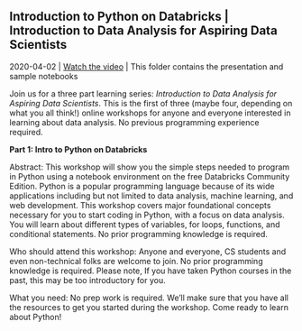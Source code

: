 ## Introduction to Python on Databricks | Introduction to Data Analysis for Aspiring Data Scientists

2020-04-02 | [Watch the video](https://www.youtube.com/watch?v=HBVQAlv8MRQ) | This folder contains the presentation and sample notebooks

Join us for a three part learning series: *Introduction to Data Analysis for Aspiring Data Scientists*. This is the first of three (maybe four, depending on what you all think!) online workshops for anyone and everyone interested in learning about data analysis. No previous programming experience required.

**Part 1: Intro to Python on Databricks**

Abstract: This workshop will show you the simple steps needed to program in Python using a notebook environment on the free Databricks Community Edition. Python is a popular programming language because of its wide applications including but not limited to data analysis, machine learning, and web development. This workshop covers major foundational concepts necessary for you to start coding in Python, with a focus on data analysis. You will learn about different types of variables, for loops, functions, and conditional statements. No prior programming knowledge is required.

Who should attend this workshop: Anyone and everyone, CS students and even non-technical folks are welcome to join. No prior programming knowledge is required. Please note, If you have taken Python courses in the past, this may be too introductory for you.

What you need: No prep work is required. We’ll make sure that you have all the resources to get you started during the workshop. Come ready to learn about Python!
